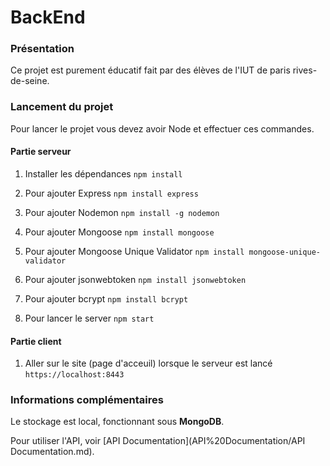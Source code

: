 # BackEnd

### Présentation 

Ce projet est purement éducatif fait par des élèves de l'IUT de paris rives-de-seine.

### Lancement du projet
Pour lancer le projet vous devez avoir Node et effectuer ces commandes.

#### Partie serveur
1. Installer les dépendances
   `npm install`
   
2. Pour ajouter Express
   `npm install express`
   
3. Pour ajouter Nodemon
   `npm install -g nodemon`

4. Pour ajouter Mongoose
   `npm install mongoose`

5. Pour ajouter Mongoose Unique Validator
   `npm install mongoose-unique-validator`

6. Pour ajouter jsonwebtoken
   `npm install jsonwebtoken`

7. Pour ajouter bcrypt
   `npm install bcrypt`
   
9. Pour lancer le server
   `npm start`

#### Partie client
1. Aller sur le site (page d'acceuil) lorsque le serveur est lancé
   `https://localhost:8443`

### Informations complémentaires

Le stockage est local, fonctionnant sous **MongoDB**.

Pour utiliser l'API, voir [API Documentation](API%20Documentation/API Documentation.md).
